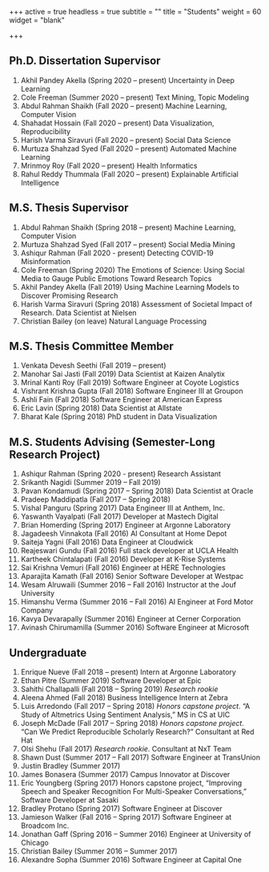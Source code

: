 +++
active = true
headless = true
subtitle = ""
title = "Students"
weight = 60
widget = "blank"

+++

## Ph.D. Dissertation Supervisor
1. Akhil Pandey Akella	(Spring 2020 – present)	Uncertainty in Deep Learning
2. Cole Freeman	(Summer 2020 – present)	Text Mining, Topic Modeling
3. Abdul Rahman Shaikh	(Fall 2020 –  present)	Machine Learning, Computer Vision
4. Shahadat Hossain	(Fall 2020 –  present)	Data Visualization, Reproducibility
5. Harish Varma Siravuri	(Fall 2020 –  present)	Social Data Science
6. Murtuza Shahzad Syed	(Fall 2020 –  present)	Automated Machine Learning
7. Mrinmoy Roy	(Fall 2020 –  present)	Health Informatics  
8. Rahul Reddy Thummala	(Fall 2020 –  present)	Explainable Artificial Intelligence


## M.S. Thesis Supervisor
1. Abdul Rahman Shaikh	(Spring 2018 – present)	Machine Learning, Computer Vision
2. Murtuza Shahzad Syed	(Fall 2017 – present)	Social Media Mining
3. Ashiqur Rahman	(Fall 2020 -  present)	Detecting COVID-19 Misinformation
4. Cole Freeman	(Spring 2020)	The Emotions of Science: Using Social Media to Gauge Public Emotions Toward Research Topics
5. Akhil Pandey Akella	(Fall 2019)	Using Machine Learning Models to Discover Promising Research
6. Harish Varma Siravuri	(Spring 2018)	Assessment of Societal Impact of Research. Data Scientist at Nielsen
7. Christian Bailey	(on leave) 	Natural Language Processing


## M.S. Thesis Committee Member
1. Venkata Devesh Seethi	(Fall 2019 – present)
2. Manohar Sai Jasti	(Fall 2019)	Data Scientist at Kaizen Analytix
3. Mrinal Kanti Roy	(Fall 2019)	Software Engineer at Coyote Logistics
4. Vishrant Krishna Gupta	(Fall 2018) 	Software Engineer III at Groupon
5. Ashli Fain	(Fall 2018) 	Software Engineer at American Express
6. Eric Lavin	(Spring 2018) 	Data Scientist at Allstate
7. Bharat Kale	(Spring 2018) 	PhD student in Data Visualization


## M.S. Students Advising (Semester-Long Research Project)
1. Ashiqur Rahman	(Spring 2020 - present)	Research Assistant
2. Srikanth Nagidi	(Summer 2019 – Fall 2019)
3. Pavan Kondamudi	(Spring 2017 – Spring 2018)	Data Scientist at Oracle
4. Pradeep Maddipatla	(Fall 2017 – Spring 2018)
5. Vishal Panguru	(Spring 2017)	Data Engineer III at Anthem, Inc.
6. Yaswanth Vayalpati	(Fall 2017)	Developer at Mastech Digital
7. Brian Homerding	(Spring 2017)	Engineer at Argonne Laboratory
8. Jagadeesh Vinnakota	(Fall 2016)	AI Consultant at Home Depot
9. Saiteja Yagni	(Fall 2016)	Data Engineer at Cloudwick
10. Reajeswari Gundu	(Fall 2016)	Full stack developer at UCLA Health
11. Kartheek Chintalapati	(Fall 2016)	Developer at K-Rise Systems
12. Sai Krishna Vemuri	(Fall 2016)	Engineer at HERE Technologies
13. Aparajita Kamath	(Fall 2016)	Senior Software Developer at Westpac
14. Wesam Alruwaili	(Summer 2016 – Fall 2016)	Instructor at the Jouf University
15. Himanshu Verma	(Summer 2016 – Fall 2016)	AI Engineer at Ford Motor Company
16. Kavya Devarapally	(Summer 2016)	Engineer at Cerner Corporation
17. Avinash Chirumamilla	(Summer 2016)	Software Engineer at Microsoft


## Undergraduate
1.	Enrique Nueve	(Fall 2018 – present)	Intern at Argonne Laboratory
2.	Ethan Pitre	(Summer 2019)	Software Developer at Epic
3.	Sahithi Challapalli	(Fall 2018 – Spring 2019)	*Research rookie*
4.	Aleena Ahmed	(Fall 2018)	Business Intelligence Intern at Zebra
5.	Luis Arredondo	(Fall 2017 – Spring 2018)	*Honors capstone project*. “A Study of Altmetrics Using Sentiment Analysis,” MS in CS at UIC
6.	Joseph McDade	(Fall 2017 – Spring 2018)	*Honors capstone project*. “Can We Predict Reproducible Scholarly Research?” Consultant at Red Hat
7.	Olsi Shehu	(Fall 2017)	*Research rookie*. Consultant at NxT Team
8.	Shawn Dust	(Summer 2017 – Fall 2017)	Software Engineer at TransUnion
9.	Justin Bradley	(Summer 2017)
10.	James Bonasera	(Summer 2017)	Campus Innovator at Discover
11.	Eric Youngberg	(Spring 2017)	Honors capstone project, “Improving Speech and Speaker Recognition For Multi-Speaker Conversations,” Software Developer at Sasaki
12.	Bradley Protano	(Spring 2017)	Software Engineer at Discover
13.	Jamieson Walker	(Fall 2016 – Spring 2017)	Software Engineer at Broadcom Inc.
14.	Jonathan Gaff	(Spring 2016 – Summer 2016)	Engineer at University of Chicago
15.	Christian Bailey	(Summer 2016 – Summer 2017)
16.	Alexandre Sopha	(Summer 2016)	Software Engineer at Capital One
